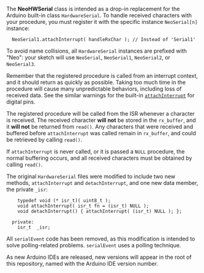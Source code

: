 The **NeoHWSerial** class is intended as a drop-in replacement for the Arduino built-in class `HardwareSerial`.  To handle received characters with your procedure, you must register it with the specific instance `NeoSerial[n]` instance:

```
  NeoSerial1.attachInterrupt( handleRxChar ); // Instead of 'Serial1'
```

To avoid name collisions, all `HardwareSerial` instances are prefixed with "Neo": your sketch will use `NeoSerial`, `NeoSerial1`, `NeoSerial2`, or `NeoSerial3`.

Remember that the registered procedure is called from an interrupt context, and it should return as quickly as possible.  Taking too much time in the procedure will cause many unpredictable behaviors, including loss of received data.  See the similar warnings for the built-in [`attachInterrupt`](https://www.arduino.cc/en/Reference/AttachInterrupt) for digital pins.

The registered procedure will be called from the ISR whenever a character is received.  The received character **will not** be stored in the `rx_buffer`, and it **will not** be returned from `read()`.  Any characters that were received and buffered before `attachInterrupt` was called remain in `rx_buffer`, and could be retrieved by calling `read()`.

If `attachInterrupt` is never called, or it is passed a `NULL` procedure, the normal buffering occurs, and all received characters must be obtained by calling `read()`.

The original `HardwareSerial` files were modified to include two new methods, `attachInterrupt` and `detachInterrupt`, and one new data member, the private `_isr`:

```
    typedef void (* isr_t)( uint8_t );
    void attachInterrupt( isr_t fn = (isr_t) NULL );
    void detachInterrupt() { attachInterrupt( (isr_t) NULL ); };

  private:
    isr_t  _isr;
```

All `serialEvent` code has been removed, as this modification is intended to solve polling-related problems.  `serialEvent` uses a polling technique.

As new Arduino IDEs are released, new versions will appear in the root of this repository, named with the Arduino IDE version number.
